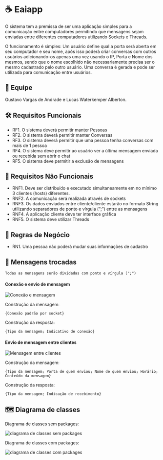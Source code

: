 # ☕ Eaiapp
O sistema tem a premissa de ser uma aplicação simples para a comunicação entre computadores permitindo que mensagens sejam enviadas entre diferentes computadores utilizando Sockets e Threads.

O funcionamento é simples: Um usuário define qual a porta será aberta em seu computador e seu nome, após isso poderá criar conversas com outros usuários adicionando-os apenas uma vez usando o IP, Porta e Nome dos mesmos, sendo que o nome escolhido não necessariamente precisa ser o mesmo cadastrado pelo outro usuário. Uma conversa é gerada e pode ser utilizada para comunicação entre usuários. 

## 👷 Equipe
Gustavo Vargas de Andrade e Lucas Waterkemper Alberton.

## 🛠️ Requisitos Funcionais
- RF1. O sistema deverá permitir manter Pessoas
- RF2. O sistema deverá permitir manter Conversas
- RF3. O sistema deverá permitir que uma pessoa tenha conversas com mais de 1 pessoa
- RF4. O sistema deve permitir ao usuário ver a última mensagem enviada ou recebida sem abrir o chat
- RF5. O sistema deve permitir a exclusão de mensagens
 
## 🔐 Requisitos Não Funcionais
- RNF1. Deve ser distribuído e executado simultaneamente em no mínimo 3 clientes (hosts) diferentes.
- RNF2. A comunicação será realizada através de sockets
- RNF3. Os dados enviados entre cliente/cliente estarão no formato String utilizando separadores de ponto e vírgula (“;”) entre as mensagens
- RNF4. A aplicação cliente deve ter interface gráfica
- RNF5. O sistema deve utilizar Threads

## 📐 Regras de Negócio
- RN1. Uma pessoa não poderá mudar suas informações de cadastro

## 💬 Mensagens trocadas 

`Todas as mensagens serão dividadas com ponto e vírgula (";")`

#### Conexão e envio de mensagem

![Conexão e mensagem](https://user-images.githubusercontent.com/51674297/154132120-6b4191d7-b16a-4a42-95f8-1b2da8011c1c.png)

Construção da mensagem:
```
{Conexão padrão por socket}
```

Construção da resposta:  
```
{Tipo da mensagem; Indicativo de conexão}
```

#### Envio de mensagem entre clientes

![Mensagem entre clientes](https://user-images.githubusercontent.com/51674297/154131924-894ace48-02b5-4a74-b3c1-c95628ec4ca4.png)

Construção da mensagem:
```
{Tipo da mensagem; Porta de quem enviou; Nome de quem enviou; Horário; Conteúdo da mensagem}
```

Construção da resposta:  
```
{Tipo da mensagem; Indicação de recebimento}
```


## 🗺️ Diagrama de classes

Diagrama de classes sem packages:

![diagrama de classes sem packages](https://user-images.githubusercontent.com/51674297/154133226-2f630bc1-726e-4980-9f50-10f060aa08c1.png)

Diagrama de classes com packages:

![diagrama de classes com packages](https://user-images.githubusercontent.com/51674297/154133312-cf1af74f-cc0f-4e74-bbe1-dded1452e0a8.png)





